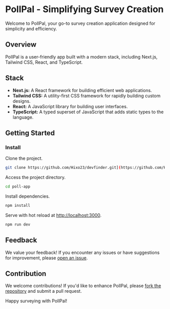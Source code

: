 # PollPal - Simplifying Survey Creation

Welcome to PollPal, your go-to survey creation application designed for simplicity and efficiency.

## Overview

PollPal is a user-friendly app built with a modern stack, including Next.js, Tailwind CSS, React, and TypeScript.


## Stack

- **Next.js:** A React framework for building efficient web applications.
- **Tailwind CSS:** A utility-first CSS framework for rapidly building custom designs.
- **React:** A JavaScript library for building user interfaces.
- **TypeScript:** A typed superset of JavaScript that adds static types to the language.

## Getting Started

### Install

Clone the project.

```bash
git clone https://github.com/Hixo23/devfinder.git](https://github.com/Hixo23/poll-app.git
```

Access the project directory.

```bash
cd poll-app
```

Install dependencies.

```bash
npm install
```

Serve with hot reload at <http://localhost:3000>.

```bash
npm run dev
```

## Feedback

We value your feedback! If you encounter any issues or have suggestions for improvement, please [open an issue](https://github.com/hixo23/poll-app/issues).

## Contribution

We welcome contributions! If you'd like to enhance PollPal, please [fork the repository](https://github.com/hixo23/poll-app/issues) and submit a pull request.

Happy surveying with PollPal!
